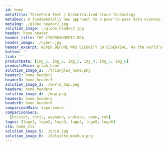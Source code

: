 ```yaml
---
id: home
metaTitle: ThreeFold Tech | Decentralized Cloud Technology
metaDesc: A fundamentally new approach to a peer-to-peer data economy. Empowering data privacy and sovereignty through decentralized Web 3.0 infrastructure.
metaImg: ./globe_header2.jpg
solution_image: ./globe_header2.jpg
header: home_header
header_title: THE CYBERPANDEMIC ERA
header_image: ./cyber.jpg
header_excerpt: NEVER BEFORE WAS SECURITY SO ESSENTIAL. As the world’s population increasingly moves online amid a global pandemic, cyber attacks have rapidly surged as well. Both companies and individuals now face security risks that can no longer be ignored.
button: ''
link: ''
productData: [img_1, img_2, img_3, img_4, img_5, img_6]
productsMain: graph_home
solution_image_2: ./triangles_home.png
header2: home_header2
header3: home_header3
solution_image_3: ./world_map.png
header4: home_header4
solution_image_4: ./map.png
header5: home_header5
header6: home_header6
comparisonMain: experience
comparisonSecs:
  [kristof, chris, weynand, andreas, owen, rob]
logos: [logo1, logo2, logo3, logo4, logo5, logo6]
cta: home_cta
solution_image_5: ./grid.jpg
solution_image_6: ./deloitte_mockup.png
---
```


<!-- header: home_header -->

<!-- logos: [logo1, logo2, logo3, logo4, logo5, logo6] -->

<!-- header: home_header
headerSolution : headerHome
solution_image_2: ./Data_Graph.png -->
<!-- cards: [home_card] -->

<!-- featuresMain2: Features_home_2
features2:
  [
    decentralize_the_internet,
    connect_the_world,
    make_data_safe,
    earn_passive_income,
  ] -->
<!-- 
inTheNews: in_the_news
cta: home_cta
solution_image: ./home_image.png -->

<!-- featuresMain: feature_home
features: [peer_to_peer, cross_chain, easy_to_use, non_custodial] -->

<!-- roadmap:
  [roadmap_1, roadmap_2, roadmap_3, roadmap_4] -->

<!-- header_title: SWAP EVERYTHING
header_image: ./home_image.jpg
header_excerpt: FairSwap is a decentralized peer-to-peer marketplace. With a sophisticated tech-stack of Blockchain, Erasure-Coding and ZeroOS it is built on the world's largest grid of decentralized capacity, enabling fair exchange of goods and currencies for everyone.
button: 
link: -->
